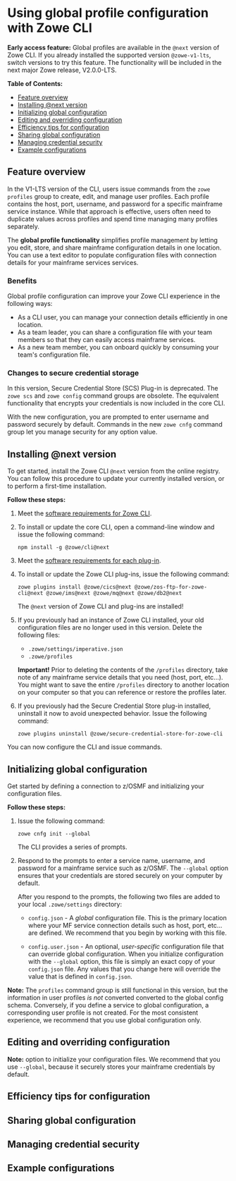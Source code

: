 # Using global profile configuration with Zowe CLI <!-- omit in toc -->

**Early access feature:** Global profiles are available in the `@next` version of Zowe CLI. If you already installed the supported version `@zowe-v1-lts`, switch versions to try this feature. The functionality will be included in the next major Zowe release, V2.0.0-LTS.

**Table of Contents:**
- [Feature overview](#feature-overview)
- [Installing @next version](#installing-next-version)
- [Initializing global configuration](#initializing-global-configuration)
- [Editing and overriding configuration](#editing-and-overriding-configuration)
- [Efficiency tips for configuration](#efficiency-tips-for-configuration)
- [Sharing global configuration](#sharing-global-configuration)
- [Managing credential security](#managing-credential-security)
- [Example configurations](#example-configurations)

## Feature overview

In the V1-LTS version of the CLI, users issue commands from the `zowe profiles` group to create, edit, and manage user profiles. Each profile contains the host, port, username, and password for a specific mainframe service instance. While that approach is effective, users often need to duplicate values across profiles and spend time managing many profiles separately.

The **global profile functionality** simplifies profile management by letting you edit, store, and share mainframe configuration details in one location. You can use a text editor to populate configuration files with connection details for your mainframe services services.

### Benefits

Global profile configuration can improve your Zowe CLI experience in the following ways:

- As a CLI user, you can manage your connection details efficiently in one location.
- As a team leader, you can share a configuration file with your team members so that they can easily access mainframe services.
- As a new team member, you can onboard quickly by consuming your team's configuration file.

### Changes to secure credential storage

In this version, Secure Credential Store (SCS) Plug-in is deprecated. The `zowe scs` and `zowe config` command groups are obsolete. The equivalent functionality that encrypts your credentials is now included in the core CLI.

With the new configuration, you are prompted to enter username and password securely by default. Commands in the new `zowe cnfg` command group let you manage security for any option value.

## Installing @next version

To get started, install the Zowe CLI `@next` version from the online registry. You can follow this procedure to update your currently installed version, or to perform a first-time installation.

**Follow these steps:**

1. Meet the [software requirements for Zowe CLI](https://docs.zowe.org/stable/user-guide/systemrequirements.html#zowe-cli-requirements).

2. To install or update the core CLI, open a command-line window and issue the following command:

   ```
   npm install -g @zowe/cli@next
   ```

3. Meet the [software requirements for each plug-in](https://docs.zowe.org/stable/user-guide/cli-swreqplugins.html#software-requirements-for-zowe-cli-plug-ins).

4. To install or update the Zowe CLI plug-ins, issue the following command:

    ```
    zowe plugins install @zowe/cics@next @zowe/zos-ftp-for-zowe-cli@next @zowe/ims@next @zowe/mq@next @zowe/db2@next
    ```

   The `@next` version of Zowe CLI and plug-ins are installed!

5. If you previously had an instance of Zowe CLI installed, your old configuration files are no longer used in this version. Delete the following files:
   - `.zowe/settings/imperative.json`
   - `.zowe/profiles`

   **Important!** Prior to deleting the contents of the `/profiles` directory, take note of any mainframe service details that you need (host, port, etc...). You might want to save the entire `/profiles` directory to another location on your computer so that you can reference or restore the profiles later.

6. If you previously had the Secure Credential Store plug-in installed, uninstall it now to avoid unexpected behavior. Issue the following command:

    ```
    zowe plugins uninstall @zowe/secure-credential-store-for-zowe-cli
    ```

You can now configure the CLI and issue commands.
## Initializing global configuration

Get started by defining a connection to z/OSMF and initializing your configuration files.

**Follow these steps:**

1. Issue the following command:

   ```
   zowe cnfg init --global
   ```

   The CLI provides a series of prompts.

2. Respond to the prompts to enter a service name, username, and password for a mainframe service such as z/OSMF. The `--global` option ensures that your credentials are stored securely on your computer by default.

   After you respond to the prompts, the following two files are added to your local `.zowe/settings` directory:

   - `config.json` - A *global* configuration file. This is the primary location where your MF service connection details such as host, port, etc... are defined. We recommend that you begin by working with this file.

   - `config.user.json` - An optional, *user-specific* configuration file that can override global configuration. When you initialize configuration with the `--global` option, this file is simply an exact copy of your `config.json` file. Any values that you change here will override the value that is defined in `config.json`.


**Note:** The `profiles` command group is still functional in this version, but the information in user profiles *is not* converted converted to the global config schema. Conversely, if you define a service to global configuration, a corresponding user profile is not created. For the most consistent experience, we recommend that you use global configuration only.

## Editing and overriding configuration

<!-- After you have your files all set up, it's time to POPULATE. Get in there and start adding stuff into the .zowe/config.json and get it how you like it. Then you're ready to test. Try commands and such. Works? good. Doesn't work? Go back and check your work in the json file dude. -->

**Note:**  option to initialize your configuration files. We recommend that you use `--global`, because it securely stores your mainframe credentials by default.

<!-- How to edit your config files as an individual. Which of the 2 files to edit and for what reasons. -->

## Efficiency tips for configuration

<!-- One could build a global config that works, but is less efficient (you'll have values to change in multiple places). Provide tips on how to set this up efficiently. i.e a global username for all services, --reject-unauthorized, apiml token in base -->

## Sharing global configuration

<!-- How to push global config to a code repository, and how to consume one -->
## Managing credential security

<!--
After initializing, the profiles.base.properties.user and profiles.base.properties.password fields are defined to the secure array in global zowe.config.json.

Users can define other fields there manually as well to secure them!.

Zowe cnfg secure command can re-prompt for all secure fields.

zowe cnfg set secure --password would prompt you specifically for password

 -->

## Example configurations

<!-- Shall we provide examples here of different use cases and the .json for each? -->




<!-- Brandon's questions for the team:

- Am I missing something about any of these items? I recall them from conversation but not sure if need to discuss here:
  - IntelliSense to easily fill in fields
  - Comments in the JSON file
  - a VSCode settings GUI

- Any other key concepts missing? Something you want to see here?
- Anything misleading in the writing?
- Switching from LTS and back seems like a pain for the user. Can I simplify that procedure in any way without losing important details?
- Anything else?

-->